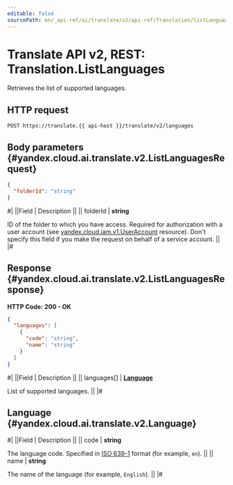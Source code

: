 ```yaml
---
editable: false
sourcePath: en/_api-ref/ai/translate/v2/api-ref/Translation/listLanguages.md
---
```


# Translate API v2, REST: Translation.ListLanguages

Retrieves the list of supported languages.

## HTTP request

```
POST https://translate.{{ api-host }}/translate/v2/languages
```

## Body parameters {#yandex.cloud.ai.translate.v2.ListLanguagesRequest}

```json
{
  "folderId": "string"
}
```

#|
||Field | Description ||
|| folderId | **string**

ID of the folder to which you have access.
Required for authorization with a user account (see [yandex.cloud.iam.v1.UserAccount](/docs/iam/api-ref/Federation/listUserAccounts#yandex.cloud.iam.v1.UserAccount) resource).
Don't specify this field if you make the request on behalf of a service account. ||
|#

## Response {#yandex.cloud.ai.translate.v2.ListLanguagesResponse}

**HTTP Code: 200 - OK**

```json
{
  "languages": [
    {
      "code": "string",
      "name": "string"
    }
  ]
}
```

#|
||Field | Description ||
|| languages[] | **[Language](#yandex.cloud.ai.translate.v2.Language)**

List of supported languages. ||
|#

## Language {#yandex.cloud.ai.translate.v2.Language}

#|
||Field | Description ||
|| code | **string**

The language code.
Specified in [ISO 639-1](https://en.wikipedia.org/wiki/ISO_639-1) format (for example, `` en ``). ||
|| name | **string**

The name of the language (for example, `` English ``). ||
|#